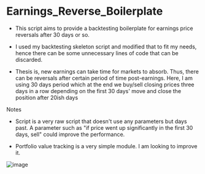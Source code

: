 # Earnings_Reverse_Boilerplate

- This script aims to provide a backtesting boilerplate for earnings price reversals after 30 days or so.

- I used my backtesting skeleton script and modified that to fit my needs, hence there can be some unnecessary lines of code that can be discarded.

- Thesis is, new earnings can take time for markets to absorb. Thus, there can be reversals after certain period of time post-earnings. Here, I am using 30 days period which at the end we buy/sell closing prices three days in a row depending on the first 30 days' move and close the position after 20ish days


Notes

- Script is a very raw script that doesn't use any parameters but days past. A parameter such as "if price went up significantly in the first 30 days, sell" could improve the performance.

- Portfolio value tracking is a very simple module. I am looking to improve it.

![image](https://github.com/IBatuu/Earnings_Reverse_Boilerplate/assets/78052559/c0be37b0-fc02-4e81-97aa-544277c236fc)

